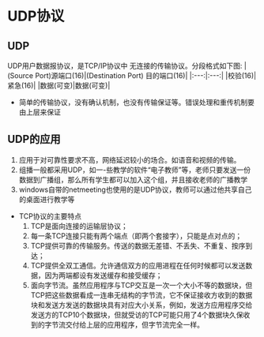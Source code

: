 # UDP协议
## UDP
UDP用户数据报协议，是TCP/IP协议中 无连接的传输协议。分段格式如下图:
|(Source Port)源端口(16)|(Destination Port) 目的端口(16)|
|:---:|:---:|
|校验(16)|紧急(16)|
|数据(可变)|数据(可变)|

* 简单的传输协议，没有确认机制，也没有传输保证等。错误处理和重传机制要由上层来保证
## UDP的应用
1. 应用于对可靠性要求不高，网络延迟较小的场合。如语音和视频的传输。
2. 组播一般都采用UDP，如一-些教学的软件“电子教师”等，老师只要发送一份数据到广播组，那么所有学生都可以加入这个组，并且接收老师的广播教学
3. windows自带的netmeeting也使用的是UDP协议，教师可以通过他共享自己的桌面进行教学等

* TCP协议的主要特点
  1. TCP是面向连接的运输层协议；
  2. 每一条TCP连接只能有两个端点（即两个套接字），只能是点对点的；
  3. TCP提供可靠的传输服务。传送的数据无差错、不丢失、不重复、按序到达；
  4. TCP提供全双工通信。允许通信双方的应用进程在任何时候都可以发送数据，因为两端都设有发送缓存和接受缓存；
  5. 面向字节流。虽然应用程序与TCP交互是一次一个大小不等的数据块，但TCP把这些数据看成一连串无结构的字节流，它不保证接收方收到的数据块和发送方发送的数据块具有对应大小关系，例如，发送方应用程序交给发送方的TCP10个数据块，但就受访的TCP可能只用了4个数据块久保收到的字节流交付给上层的应用程序，但字节流完全一样。
